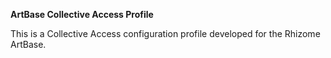 **ArtBase Collective Access Profile**

This is a Collective Access configuration profile developed for the Rhizome ArtBase.
